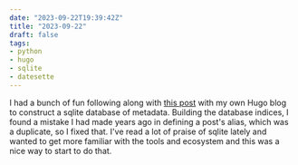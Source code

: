 ```yaml
---
date: "2023-09-22T19:39:42Z"
title: "2023-09-22"
draft: false
tags:
- python
- hugo
- sqlite
- datesette
---
```


I had a bunch of fun following along with [this post](https://randomgeekery.org/post/2020/05/querying-hugo-content-with-python/) with my own Hugo blog to construct a sqlite database of metadata.
Building the database indices, I found a mistake I had made years ago in defining a post's alias, which was a duplicate, so I fixed that.
I've read a lot of praise of sqlite lately and wanted to get more familiar with the tools and ecosystem and this was a nice way to start to do that.
